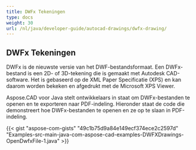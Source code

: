 ```yaml
---
title: DWFx Tekeningen
type: docs
weight: 30
url: /nl/java/developer-guide/autocad-drawings/dwfx-drawing/
---
```


## **DWFx Tekeningen**
DWFx is de nieuwste versie van het DWF-bestandsformaat. Een DWFx-bestand is een 2D- of 3D-tekening die is gemaakt met Autodesk CAD-software. Het is gebaseerd op de XML Paper Specificatie (XPS) en kan daarom worden bekeken en afgedrukt met de Microsoft XPS Viewer.

Aspose.CAD voor Java stelt ontwikkelaars in staat om DWFx-bestanden te openen en te exporteren naar PDF-indeling. Hieronder staat de code die demonstreert hoe DWFx-bestanden te openen en ze op te slaan in PDF-indeling.

{{< gist "aspose-com-gists" "49c1b75d9a84e149ecf374ece2c2597d" "Examples-src-main-java-com-aspose-cad-examples-DWFXDrawings-OpenDwfxFile-1.java" >}}
